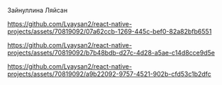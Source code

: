 Зайнуллина Ляйсан



https://github.com/Lyaysan2/react-native-projects/assets/70819092/07a62ccb-1269-445c-bef0-82a82bfb6551



https://github.com/Lyaysan2/react-native-projects/assets/70819092/b7b48bdb-d27c-4d28-a5ae-c14d8cce9d5e



https://github.com/Lyaysan2/react-native-projects/assets/70819092/a9b22092-9757-4521-902b-cfd53c1b2dfc

